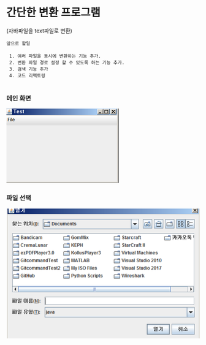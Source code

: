 # 간단한 변환 프로그램
  (자바파일을 text파일로 변환)
  
  ```
  앞으로 할일
  
   1. 여러 파일을 동시에 변환하는 기능 추가.
   2. 변환 파일 경로 설정 할 수 있도록 하는 기능 추가.
   3. 검색 기능 추가
   4. 코드 리펙토링
   
  ```
  
   ### 메인 화면
   
  ![메인 화면](https://github.com/khk37601/-A-simple-text-conversion-program/blob/master/image/Main.PNG)
  
  
  
  ### 파일 선택
  
  ![파일 ](https://github.com/khk37601/-A-simple-text-conversion-program/blob/master/image/Open.PNG)
  
  
